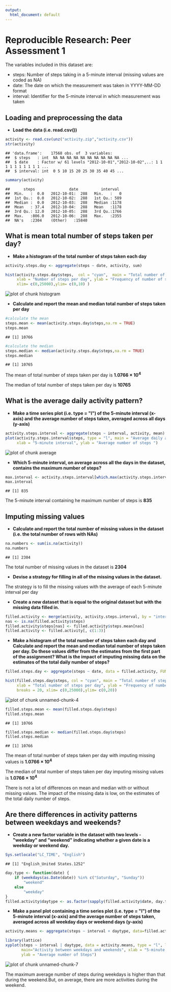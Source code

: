```yaml
---
output:
  html_document: default
---
```

# Reproducible Research: Peer Assessment 1

The variables included in this dataset are:

* steps: Number of steps taking in a 5-minute interval (missing values are coded as NA)
* date: The date on which the measurement was taken in YYYY-MM-DD format
* interval: Identifier for the 5-minute interval in which measurement was taken


## Loading and preprocessing the data


* **Load the data (i.e. read.csv())**


```r
activity <- read.csv(unz("activity.zip","activity.csv"))
str(activity)
```

```
## 'data.frame':	17568 obs. of  3 variables:
##  $ steps   : int  NA NA NA NA NA NA NA NA NA NA ...
##  $ date    : Factor w/ 61 levels "2012-10-01","2012-10-02",..: 1 1 1 1 1 1 1 1 1 1 ...
##  $ interval: int  0 5 10 15 20 25 30 35 40 45 ...
```

```r
summary(activity)
```

```
##      steps               date          interval   
##  Min.   :  0.0   2012-10-01:  288   Min.   :   0  
##  1st Qu.:  0.0   2012-10-02:  288   1st Qu.: 589  
##  Median :  0.0   2012-10-03:  288   Median :1178  
##  Mean   : 37.4   2012-10-04:  288   Mean   :1178  
##  3rd Qu.: 12.0   2012-10-05:  288   3rd Qu.:1766  
##  Max.   :806.0   2012-10-06:  288   Max.   :2355  
##  NA's   :2304    (Other)   :15840
```
 


## What is mean total number of steps taken per day?

* **Make a histogram of the total number of steps taken each day**


```r
activity.steps.day <- aggregate(steps ~ date, activity, sum)

hist(activity.steps.day$steps,  col = "cyan",  main = "Total number of steps taken per day", 
     xlab = "Number of steps per day", ylab = "Frequency of number of steps", breaks = 20, 
     xlim= c(0,25000),ylim= c(0,10) )
```

![plot of chunk histogram](figure/histogram.png) 

* **Calculate and report the mean and median total number of steps taken per day**


```r
#calculate the mean
steps.mean <- mean(activity.steps.day$steps,na.rm = TRUE)
steps.mean
```

```
## [1] 10766
```

```r
#calculate the median
steps.median <- median(activity.steps.day$steps,na.rm = TRUE)
steps.median
```

```
## [1] 10765
```

The mean of total number of steps taken per day is **1.0766 &times; 10<sup>4</sup>**

The median of total number of steps taken per day is **10765**


## What is the average daily activity pattern?

* **Make a time series plot (i.e. type = "l") of the 5-minute interval (x-axis) and the average number of steps taken, averaged across all days (y-axis)**


```r
activity.steps.interval <- aggregate(steps ~ interval, activity, mean)
plot(activity.steps.interval$steps, type = "l", main = "Average daily activity",
     xlab = "5-minute interval", ylab = "Average number of steps ")
```

![plot of chunk average](figure/average.png) 

* **Which 5-minute interval, on average across all the days in the dataset, contains the maximum number of steps?**


```r
max.interval <- activity.steps.interval[which.max(activity.steps.interval$steps),]$interval
max.interval
```

```
## [1] 835
```

The 5-minute interval containing he maximum number of steps is **835**


## Imputing missing values

* **Calculate and report the total number of missing values in the dataset (i.e. the total number of rows with NAs)**


```r
na.numbers <- sum(is.na(activity))
na.numbers
```

```
## [1] 2304
```

The total number of missing values in the dataset is **2304**


* **Devise a strategy for filling in all of the missing values in the dataset.**

The strategy is to fill the missing values with the average of each 5-minute interval per day

* **Create a new dataset that is equal to the original dataset but with the missing data filled in.**


```r
filled.activity <- merge(activity, activity.steps.interval, by = "interval", suffixes = c("", ".mean"))
nas <- is.na(filled.activity$steps)
filled.activity$steps[nas] <- filled.activity$steps.mean[nas]
filled.activity <- filled.activity[, c(1:3)]
```

* **Make a histogram of the total number of steps taken each day and Calculate and report the mean and median total number of steps taken per day. Do these values differ from the estimates from the first part of the assignment? What is the impact of imputing missing data on the estimates of the total daily number of steps?**


```r
filled.steps.day <- aggregate(steps ~ date, data = filled.activity, FUN = sum)

hist(filled.steps.day$steps, col = "cyan", main = "Total number of steps taken per day", 
     xlab = "Total number of steps per day", ylab = "Frequency of number of steps", 
     breaks = 20, xlim= c(0,25000),ylim= c(0,20))
```

![plot of chunk unnamed-chunk-4](figure/unnamed-chunk-4.png) 


```r
filled.steps.mean <- mean(filled.steps.day$steps)
filled.steps.mean
```

```
## [1] 10766
```

```r
filled.steps.median <- median(filled.steps.day$steps)
filled.steps.median
```

```
## [1] 10766
```

The mean of total number of steps taken per day with imputing missing values is **1.0766 &times; 10<sup>4</sup>**

The median of total number of steps taken per day imputing missing values is **1.0766 &times; 10<sup>4</sup>**


There is not a lot of differences on mean and median with or without missing values.
The impact of the missing data is low, on the estimates of the total daily number of steps.


## Are there differences in activity patterns between weekdays and weekends?

* **Create a new factor variable in the dataset with two levels - "weekday" and "weekend" indicating whether a given date is a weekday or weekend day.**


```r
Sys.setlocale("LC_TIME", "English")
```

```
## [1] "English_United States.1252"
```

```r
day.type <- function(date) {
    if (weekdays(as.Date(date)) %in% c("Saturday", "Sunday")) 
        "weekend"
    else 
        "weekday"
}
filled.activity$daytype <- as.factor(sapply(filled.activity$date, day.type))
```


* **Make a panel plot containing a time series plot (i.e. type = "l") of the 5-minute interval (x-axis) and the average number of steps taken, averaged across all weekday days or weekend days (y-axis)**


```r
activity.means <- aggregate(steps ~ interval + daytype, data=filled.activity, mean)

library(lattice)
xyplot(steps ~ interval | daytype, data = activity.means, type = "l", layout = c(1, 2), 
       main="Activity between weekdays and weekends", xlab = "5-minute interval" , 
       ylab = "Average number of Steps")
```

![plot of chunk unnamed-chunk-7](figure/unnamed-chunk-7.png) 


The maximum average number of steps during weekdays is higher than that during the weekend.But, on average, there are more activities during the weekend. 

